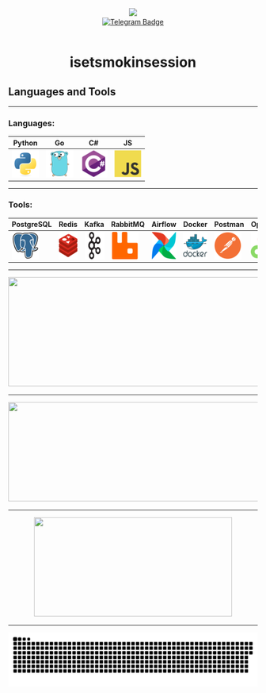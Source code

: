 <div id="header" align="center">
  <img src="https://i.giphy.com/media/v1.Y2lkPTc5MGI3NjExdDdwaGI1bjBkYXQ4N3B3Zm5kNmhseG50cTFkYmdheGZpajB3dHR2cyZlcD12MV9pbnRlcm5hbF9naWZfYnlfaWQmY3Q9Zw/1dMlPP0fybIZy/giphy.gif" width="400"/>
</div>
<div id="badges" align="center">

  <a href="https://t.me/damirbarashev">
    <img src="https://img.shields.io/badge/Telegram-blue?style=for-the-badge&logo=telegram&logoColor=white" alt="Telegram Badge"/>
  </a>
<div id="header" align="center">
  <img src="https://komarev.com/ghpvc/?username=barashevdamir&style=for-the-badge&color=orange" alt=""/>
</div>
</div>

<h1 align="center">
  isetsmokinsession
</h1>

## Languages and Tools
<div>

---
### Languages:
| Python                                                                                                                                          | Go                                                                                                                               | C#                                                                                                                                               | JS                                                                                                                                                    |
|-------------------------------------------------------------------------------------------------------------------------------------------------|----------------------------------------------------------------------------------------------------------------------------------|--------------------------------------------------------------------------------------------------------------------------------------------------|-------------------------------------------------------------------------------------------------------------------------------------------------------|
| <img src="https://github.com/devicons/devicon/blob/master/icons/python/python-original.svg" alt="Python" title="Python" width="55" height="55"/> | <img src="https://github.com/devicons/devicon/blob/master/icons/go/go-original.svg" alt="Go" title="Go" width="55" height="55"/> | <img src="https://github.com/devicons/devicon/blob/master/icons/csharp/csharp-original.svg" title="Csharp" alt="Csharp" width="55" height="55"/> | <img src="https://github.com/devicons/devicon/blob/master/icons/javascript/javascript-original.svg" title="JavaScript" alt="JavaScript" width="55" height="55"/> | 
---
### Tools:
| PostgreSQL                                                                                                                                                   | Redis                                                                                                                                        | Kafka                                                                                                                                        | RabbitMQ                                                                                                                                                 | Airflow                                                                                                                                             | Docker                                                                                                                                                    | Postman                                                                                                                                              | OpenCV                                                                                                                                           | Django                                                                                                                                        | FastAPI                                                                                                                                              | .NET                                                                                                                                               |
|--------------------------------------------------------------------------------------------------------------------------------------------------------------|----------------------------------------------------------------------------------------------------------------------------------------------|----------------------------------------------------------------------------------------------------------------------------------------------|----------------------------------------------------------------------------------------------------------------------------------------------------------|-----------------------------------------------------------------------------------------------------------------------------------------------------|-----------------------------------------------------------------------------------------------------------------------------------------------------------|------------------------------------------------------------------------------------------------------------------------------------------------------|--------------------------------------------------------------------------------------------------------------------------------------------------|-----------------------------------------------------------------------------------------------------------------------------------------------|------------------------------------------------------------------------------------------------------------------------------------------------------|----------------------------------------------------------------------------------------------------------------------------------------------------|
| <img src="https://github.com/devicons/devicon/blob/master/icons/postgresql/postgresql-original.svg" alt="Postgres" title="Postgres" width="55" height="55"/> | <img src="https://github.com/devicons/devicon/blob/master/icons/redis/redis-original.svg" alt="Redis" title="Redis" width="55" height="55"/> | <img src="https://github.com/devicons/devicon/blob/master/icons/apachekafka/apachekafka-original.svg" alt="Kafka" title="Kafka" width="55" height="55"/> | <img src="https://github.com/devicons/devicon/blob/master/icons/rabbitmq/rabbitmq-original.svg" alt="RabbitMQ" title="RabbitMQ" width="55" height="55"/> | <img src="https://github.com/devicons/devicon/blob/master/icons/apacheairflow/apacheairflow-original.svg" alt="Airflow" title="Airflow" width="55" height="55"/> | <img src="https://github.com/devicons/devicon/blob/master/icons/docker/docker-original-wordmark.svg" alt="Docker" title="Docker" width="55" height="55"/> | <img src="https://github.com/devicons/devicon/blob/master/icons/postman/postman-original.svg" alt="Postman" title="Postman" width="55" height="55"/> | <img src="https://github.com/devicons/devicon/blob/master/icons/opencv/opencv-original.svg" alt="OpenCV" title="OpenCV" width="55" height="55"/> | <img src="https://github.com/devicons/devicon/blob/master/icons/django/django-plain.svg" alt="Django" title="Django" width="55" height="55"/> | <img src="https://github.com/devicons/devicon/blob/master/icons/fastapi/fastapi-original.svg" alt="FastAPI" title="FastAPI" width="55" height="55"/> | <img src="https://github.com/devicons/devicon/blob/master/icons/dot-net/dot-net-original.svg" alt="dotNET" title="dotNET" width="55" height="55"/> | 


</div>

---


<p align="center">
  <img width="800" height="220" src="https://streak-stats.demolab.com?user=barashevdamir&theme=highcontrast&hide_border=true&border_radius=5&card_width=800">
</p>


---




<p align="center">
  <img width="600" height="200" src="https://github-readme-stats.vercel.app/api?username=barashevdamir&show_icons=true&theme=vision-friendly-dark">
</p>

---
<p align="center">
  <img width="400" height="200" src="https://github-readme-stats.vercel.app/api/top-langs/?username=barashevdamir&size_weight=0.0005&count_weight=0.3&layout=compact&theme=vision-friendly-dark">
</p>

---

<p align="center">
 <img width="1000" src="assets/github-snake.svg" alt="snake"/>
</p>